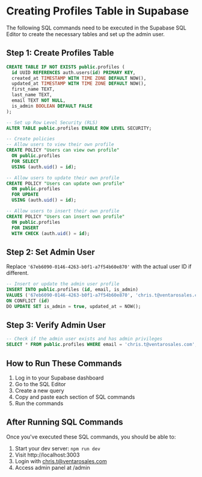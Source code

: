 # Creating Profiles Table in Supabase

The following SQL commands need to be executed in the Supabase SQL Editor to create the necessary tables and set up the admin user.

## Step 1: Create Profiles Table

```sql
CREATE TABLE IF NOT EXISTS public.profiles (
  id UUID REFERENCES auth.users(id) PRIMARY KEY,
  created_at TIMESTAMP WITH TIME ZONE DEFAULT NOW(),
  updated_at TIMESTAMP WITH TIME ZONE DEFAULT NOW(),
  first_name TEXT,
  last_name TEXT,
  email TEXT NOT NULL,
  is_admin BOOLEAN DEFAULT FALSE
);

-- Set up Row Level Security (RLS)
ALTER TABLE public.profiles ENABLE ROW LEVEL SECURITY;

-- Create policies
-- Allow users to view their own profile
CREATE POLICY "Users can view own profile"
  ON public.profiles
  FOR SELECT
  USING (auth.uid() = id);

-- Allow users to update their own profile
CREATE POLICY "Users can update own profile"
  ON public.profiles
  FOR UPDATE
  USING (auth.uid() = id);

-- Allow users to insert their own profile
CREATE POLICY "Users can insert own profile"
  ON public.profiles
  FOR INSERT
  WITH CHECK (auth.uid() = id);
```

## Step 2: Set Admin User

Replace `'67eb6090-0146-4263-b0f1-a7f54b60e870'` with the actual user ID if different.

```sql
-- Insert or update the admin user profile
INSERT INTO public.profiles (id, email, is_admin)
VALUES ('67eb6090-0146-4263-b0f1-a7f54b60e870', 'chris.t@ventarosales.com', true)
ON CONFLICT (id) 
DO UPDATE SET is_admin = true, updated_at = NOW();
```

## Step 3: Verify Admin User

```sql
-- Check if the admin user exists and has admin privileges
SELECT * FROM public.profiles WHERE email = 'chris.t@ventarosales.com';
```

## How to Run These Commands

1. Log in to your Supabase dashboard
2. Go to the SQL Editor
3. Create a new query
4. Copy and paste each section of SQL commands
5. Run the commands

## After Running SQL Commands

Once you've executed these SQL commands, you should be able to:

1. Start your dev server: `npm run dev`
2. Visit http://localhost:3003
3. Login with chris.t@ventarosales.com
4. Access admin panel at /admin